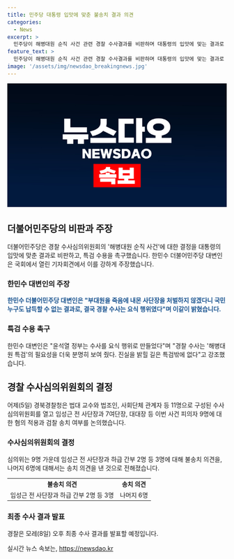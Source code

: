 ```yaml
---
title: 민주당 대통령 입맛에 맞춘 불송치 결과 의견
categories:
  - News
excerpt: >
  민주당이 해병대원 순직 사건 관련 경찰 수사결과를 비판하며 대통령의 입맛에 맞는 결과로 지적했다. 대변인은 사단장의 불송치 의견에 국민의 납득이 어렵다며 수사를 요식행위로 비난하고, 특검 수용을 촉구했다. 수사심의위원회는 사단장 등 9명을 놓고 불송치 의견과 송치 의견을 내놓았으며, 경찰은 모레 최종수사 결과를 발표할 예정이다.
feature_text: >
  민주당이 해병대원 순직 사건 관련 경찰 수사결과를 비판하며 대통령의 입맛에 맞는 결과로 지적했다. 대변인은 사단장의 불송치 의견에 국민의 납득이 어렵다며 수사를 요식행위로 비난하고, 특검 수용을 촉구했다. 수사심의위원회는 사단장 등 9명을 놓고 불송치 의견과 송치 의견을 내놓았으며, 경찰은 모레 최종수사 결과를 발표할 예정이다.
image: '/assets/img/newsdao_breakingnews.jpg'
---
```


<p><img src="/assets/img/newsdao_breakingnews.jpg" alt="firstkoreanews 속보" /></p>

<h2 data-ke-size="size26">더불어민주당의 비판과 주장</h2>

<p data-ke-size="size16">더불어민주당은 경찰 수사심의위원회의 '해병대원 순직 사건'에 대한 결정을 대통령의 입맛에 맞춘 결과로 비판하고, 특검 수용을 촉구했습니다. 한민수 더불어민주당 대변인은 국회에서 열린 기자회견에서 이를 강하게 주장했습니다.</p>

<h3>한민수 대변인의 주장</h3>

<p data-ke-size="size16"><b><span style="color: #1a5490;">한민수 더불어민주당 대변인은 "부대원을 죽음에 내몬 사단장을 처벌하지 않겠다니 국민 누구도 납득할 수 없는 결과로, 결국 경찰 수사는 요식 행위였다"며 이같이 밝혔습니다.</span></b></p>

<h3>특검 수용 촉구</h3>

<p data-ke-size="size16">한민수 대변인은 "윤석열 정부는 수사를 요식 행위로 만들었다"며 "경찰 수사는 '해병대원 특검'의 필요성을 더욱 분명히 보여 줬다. 진실을 밝힐 길은 특검밖에 없다"고 강조했습니다.</p>

<h2 data-ke-size="size26">경찰 수사심의위원회의 결정</h2>

<p data-ke-size="size16">어제(5일) 경북경찰청은 법대 교수와 법조인, 사회단체 관계자 등 11명으로 구성된 수사심의위원회를 열고 임성근 전 사단장과 7여단장, 대대장 등 이번 사건 피의자 9명에 대한 혐의 적용과 검찰 송치 여부를 논의했습니다.</p>

<h3>수사심의위원회의 결정</h3>

<p data-ke-size="size16">심의위는 9명 가운데 임성근 전 사단장과 하급 간부 2명 등 3명에 대해 불송치 의견을, 나머지 6명에 대해서는 송치 의견을 낸 것으로 전해졌습니다.</p>

<table style="width: 100%;" data-ke-size="size16">
<tbody>
<tr>
<td style="text-align: center; height: 17px;"><b>불송치 의견</b></td>
<td style="text-align: center; height: 17px;"><b>송치 의견</b></td>
</tr>
<tr>
<td style="text-align: center; height: 17px;">임성근 전 사단장과 하급 간부 2명 등 3명</td>
<td style="text-align: center; height: 17px;">나머지 6명</td>
</tr>
</tbody>
</table>

<h3>최종 수사 결과 발표</h3>

<p data-ke-size="size16">경찰은 모레(8일) 오후 최종 수사 결과를 발표할 예정입니다.</p>
실시간 뉴스 속보는, <a href="https://newsdao.kr" rel="dofollow">https://newsdao.kr</a>


